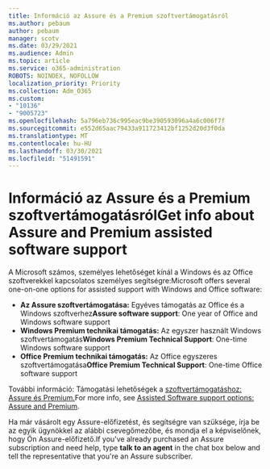 ```yaml
---
title: Információ az Assure és a Premium szoftvertámogatásról
ms.author: pebaum
author: pebaum
manager: scotv
ms.date: 03/29/2021
ms.audience: Admin
ms.topic: article
ms.service: o365-administration
ROBOTS: NOINDEX, NOFOLLOW
localization_priority: Priority
ms.collection: Adm_O365
ms.custom:
- "10136"
- "9005723"
ms.openlocfilehash: 5a796eb736c995eac9be390593096a4a6c006f7f
ms.sourcegitcommit: e552d65aac79433a911723412bf1252d20d3f0da
ms.translationtype: MT
ms.contentlocale: hu-HU
ms.lasthandoff: 03/30/2021
ms.locfileid: "51491591"
---
```

# <a name="get-info-about-assure-and-premium-assisted-software-support"></a><span data-ttu-id="4bef0-102">Információ az Assure és a Premium szoftvertámogatásról</span><span class="sxs-lookup"><span data-stu-id="4bef0-102">Get info about Assure and Premium assisted software support</span></span>

<span data-ttu-id="4bef0-103">A Microsoft számos, személyes lehetőséget kínál a Windows és az Office szoftverekkel kapcsolatos személyes segítségre:</span><span class="sxs-lookup"><span data-stu-id="4bef0-103">Microsoft offers several one-on-one options for assisted support with Windows and Office software:</span></span>

- <span data-ttu-id="4bef0-104">**Az Assure szoftvertámogatása:** Egyéves támogatás az Office és a Windows szoftverhez</span><span class="sxs-lookup"><span data-stu-id="4bef0-104">**Assure software support**: One year of Office and Windows software support</span></span>
- <span data-ttu-id="4bef0-105">**Windows Premium technikai támogatás:** Az egyszer használt Windows szoftvertámogatás</span><span class="sxs-lookup"><span data-stu-id="4bef0-105">**Windows Premium Technical Support**: One-time Windows software support</span></span>
- <span data-ttu-id="4bef0-106">**Office Premium technikai támogatás:** Az Office egyszeres szoftvertámogatása</span><span class="sxs-lookup"><span data-stu-id="4bef0-106">**Office Premium Technical Support**: One-time Office software support</span></span>

<span data-ttu-id="4bef0-107">További információ: Támogatási lehetőségek a [szoftvertámogatáshoz: Assure és Premium.](https://support.microsoft.com/help/4467230/assisted-software-support-options-assure-premium)</span><span class="sxs-lookup"><span data-stu-id="4bef0-107">For more info, see [Assisted Software support options: Assure and Premium](https://support.microsoft.com/help/4467230/assisted-software-support-options-assure-premium).</span></span>

<span data-ttu-id="4bef0-108">Ha már vásárolt egy Assure-előfizetést,  és segítségre van szüksége, írja be az egyik ügynökkel az alábbi csevegőmezőbe, és mondja el a képviselőnek, hogy Ön Assure-előfizető.</span><span class="sxs-lookup"><span data-stu-id="4bef0-108">If you've already purchased an Assure subscription and need help, type **talk to an agent** in the chat box below and tell the representative that you're an Assure subscriber.</span></span>

